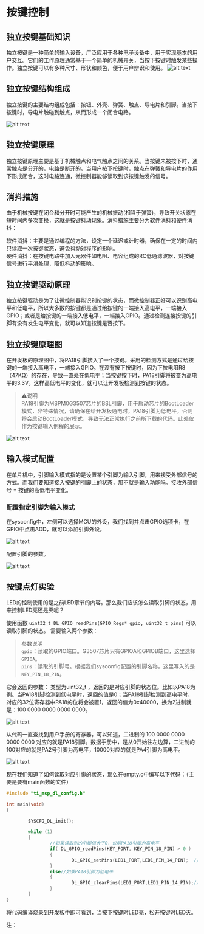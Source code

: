 # 按键控制

## 独立按键基础知识

独立按键是一种简单的输入设备，广泛应用于各种电子设备中，用于实现基本的用户交互。它们的工作原理通常基于一个简单的机械开关，当按下按键时触发某些操作。独立按键可以有多种尺寸、形状和颜色，便于用户辨识和使用。
![alt text](image.png)

## 独立按键结构组成

独立按键的主要结构组成包括：按钮、外壳、弹簧、触点、导电片和引脚。当按下按键时，导电片触碰到触点，从而形成一个闭合电路。

![alt text](image-1.png)

## 独立按键原理

独立按键原理主要是基于机械触点和电气触点之间的关系。当按键未被按下时，通常触点是分开的，电路是断开的。当用户按下按键时，触点在弹簧和导电片的作用下形成闭合，这时电路连通，微控制器能够读取到该按键触发的信号。


## 消抖措施

由于机械按键在闭合和分开时可能产生的机械振动(相当于弹簧)，导致开关状态在短时间内多次变换，这就是按键抖动现象。消抖措施主要分为软件消抖和硬件消抖：

软件消抖：主要是通过编程的方法，设定一个延迟或计时器，确保在一定的时间内只读取一次按键状态，避免抖动对程序的影响。  
硬件消抖：在按键电路中加入元器件如电阻、电容组成的RC低通滤波器，对按键信号进行平滑处理，降低抖动的影响。

## 独立按键驱动原理

独立按键驱动是为了让微控制器能识别按键的状态，而微控制器正好可以识别高电平和低电平，所以大多数的按键都是通过给按键的一端接入高电平，一端接入GPIO；或者是给按键的一端接入低电平，一端接入GPIO。通过检测连接按键的引脚有没有发生电平变化，就可以知道按键是否按下。

## 独立按键原理图

在开发板的原理图中，将PA18引脚接入了一个按键。采用的检测方式是通过给按键的一端接入高电平，一端接入GPIO。在没有按下按键时，因为下拉电阻R8（47KΩ）的存在，导致一直处在低电平；当按键按下时，PA18引脚将被变为高电平的3.3V。这样高低电平的变化，就可以让开发板检测到按键的状态。
   
> ⚠说明  
PA18引脚为MSPM0G3507芯片的BSL引脚，用于启动芯片的BootLoader模式，非特殊情况，请确保在给开发板通电时，PA18引脚为低电平，否则将会启动BootLoader模式，导致无法正常执行之前所下载的代码。此处仅作为按键输入例程的展示。

![alt text](image-2.png)

## 输入模式配置

在单片机中，引脚输入模式指的是设置某个引脚为输入引脚，用来接受外部信号的方式。而我们要知道接入按键的引脚上的状态，那不就是输入功能吗。接收外部信号 = 按键的高低电平变化。

### 配置指定引脚为输入模式
在sysconfig中，左侧可以选择MCU的外设，我们找到并点击GPIO选项卡，在GPIO中点击ADD，就可以添加引脚外设。

![alt text](image-3.png)

配置引脚的参数。

![alt text](image-4.png)

## 按键点灯实验

LED的控制使用的是之前LED章节的内容。那么我们应该怎么读取引脚的状态，用来控制LED亮还是灭呢？

使用函数 `uint32_t DL_GPIO_readPins(GPIO_Regs* gpio, uint32_t pins)` 可以读取引脚的状态。 需要输入两个参数：

>参数说明  
`gpio`：读取的GPIO端口。G3507芯片只有GPIOA和GPIOB端口，这里选择`GPIOA`。  
`pins`：读取的引脚号。根据我们sysconfig配置的引脚名称，这里写入的是`KEY_PIN_18_PIN`。

它会返回的参数： 类型为uint32_t ，返回的是对应引脚的状态位。比如以PA18为例。当PA18引脚检测到低电平时，返回的值是0；当PA18引脚检测到高电平时，对应的32位寄存器中PA18的位将会被置1，返回的值为0x40000，换为2进制就是：100 0000 0000 0000 0000。

![alt text](image-5.png)

从代码一直查找到用户手册的寄存器，可以知道，二进制的 100 0000 0000 0000 0000 对应的就是PA18引脚。数据手册中，是从0开始往左边算，二进制的100对应的就是PA2号引脚为高电平，10000对应的就是PA4引脚为高电平。

![alt text](image-6.png)

现在我们知道了如何读取对应引脚的状态，那么在empty.c中编写以下代码：（主要是要有main函数的文件）

```c
#include "ti_msp_dl_config.h"

int main(void)
{

        SYSCFG_DL_init();

        while (1)
        {
                //如果读取到的引脚值大于0，说明PA18引脚为高电平
                if( DL_GPIO_readPins(KEY_PORT, KEY_PIN_18_PIN) > 0 )
                {
                        DL_GPIO_setPins(LED1_PORT,LED1_PIN_14_PIN);  //LED控制输出高电平
                }
                else//如果PA18引脚为低电平
                {
                        DL_GPIO_clearPins(LED1_PORT,LED1_PIN_14_PIN);//LED控制输出低电平
                }
        }
}

```
将代码编译烧录到开发板中即可看到，当按下按键时LED亮，松开按键时LED灭。

注：